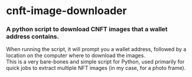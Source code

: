 # cnft-image-downloader
### A python script to download CNFT images that a wallet address contains.
When running the script, it will prompt you a wallet address, followed by a location on the computer where to download the images.<br>
This is a very bare-bones and simple script for Python, used primarily for quick jobs to extract multiple NFT images (in my case, for a photo frame).
